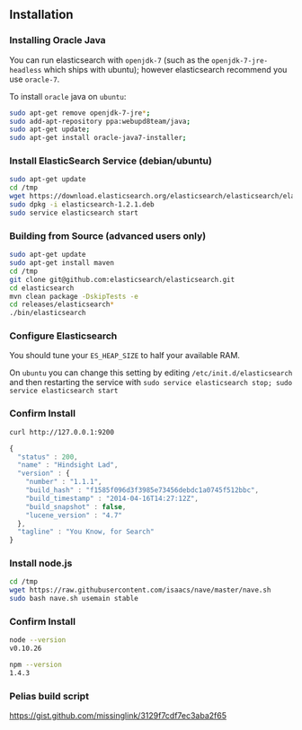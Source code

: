 
## Installation

### Installing Oracle Java

You can run elasticsearch with `openjdk-7` (such as the `openjdk-7-jre-headless` which ships with ubuntu); however elasticsearch recommend you use `oracle-7`.

To install `oracle` java on `ubuntu`:

```bash
sudo apt-get remove openjdk-7-jre*;
sudo add-apt-repository ppa:webupd8team/java;
sudo apt-get update;
sudo apt-get install oracle-java7-installer;
```

### Install ElasticSearch Service (debian/ubuntu)

```bash
sudo apt-get update
cd /tmp
wget https://download.elasticsearch.org/elasticsearch/elasticsearch/elasticsearch-1.2.1.deb
sudo dpkg -i elasticsearch-1.2.1.deb
sudo service elasticsearch start
```

### Building from Source (advanced users only)

```bash
sudo apt-get update
sudo apt-get install maven
cd /tmp
git clone git@github.com:elasticsearch/elasticsearch.git
cd elasticsearch
mvn clean package -DskipTests -e
cd releases/elasticsearch*
./bin/elasticsearch
```

### Configure Elasticsearch

You should tune your `ES_HEAP_SIZE` to half your available RAM.

On `ubuntu` you can change this setting by editing `/etc/init.d/elasticsearch` and then restarting the service with `sudo service elasticsearch stop; sudo service elasticsearch start`

### Confirm Install

```bash
curl http://127.0.0.1:9200
```

```javascript
{
  "status" : 200,
  "name" : "Hindsight Lad",
  "version" : {
    "number" : "1.1.1",
    "build_hash" : "f1585f096d3f3985e73456debdc1a0745f512bbc",
    "build_timestamp" : "2014-04-16T14:27:12Z",
    "build_snapshot" : false,
    "lucene_version" : "4.7"
  },
  "tagline" : "You Know, for Search"
}
```

### Install node.js

```bash
cd /tmp
wget https://raw.githubusercontent.com/isaacs/nave/master/nave.sh
sudo bash nave.sh usemain stable
```

### Confirm Install

```bash
node --version
v0.10.26

npm --version
1.4.3
```

### Pelias build script

https://gist.github.com/missinglink/3129f7cdf7ec3aba2f65
